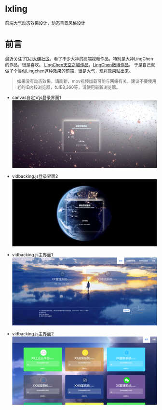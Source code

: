 # lxling
前端大气动态效果设计，动态背景风格设计

# 前言
最近关注了[DJI大疆社区](https://bbs.dji.com/)，看了不少大神的高端视频作品，特别是大神LingChen的作品，很是喜欢。
[LingChen天空之城作品](https://bbs.dji.com/thread-166510-1-1.html)，[LingChen微博作品](https://weibo.com/u/1768614212?refer_flag=1005050010_)。
于是自己就做了个类似Lingchen这种效果的前端，很是大气，现将效果贴出来。
> 如果没有动态效果，请刷新，mov视频加载可能与网络有关，建议不要使用老的IE内核浏览器，如IE8,360等，请使用最新浏览器。

* canvas自定义js登录界面1
![](https://github.com/lixianglong3210/lxling/blob/main/img/Snap11.png)

* vidbacking.js登录界面2
![](https://github.com/lixianglong3210/lxling/blob/main/img/Snap12.png)

* vidbacking.js主界面1
![](https://github.com/lixianglong3210/lxling/blob/main/img/Snap13.png)

* vidbacking.js主界面2
![](https://github.com/lixianglong3210/lxling/blob/main/img/Snap14.png)
